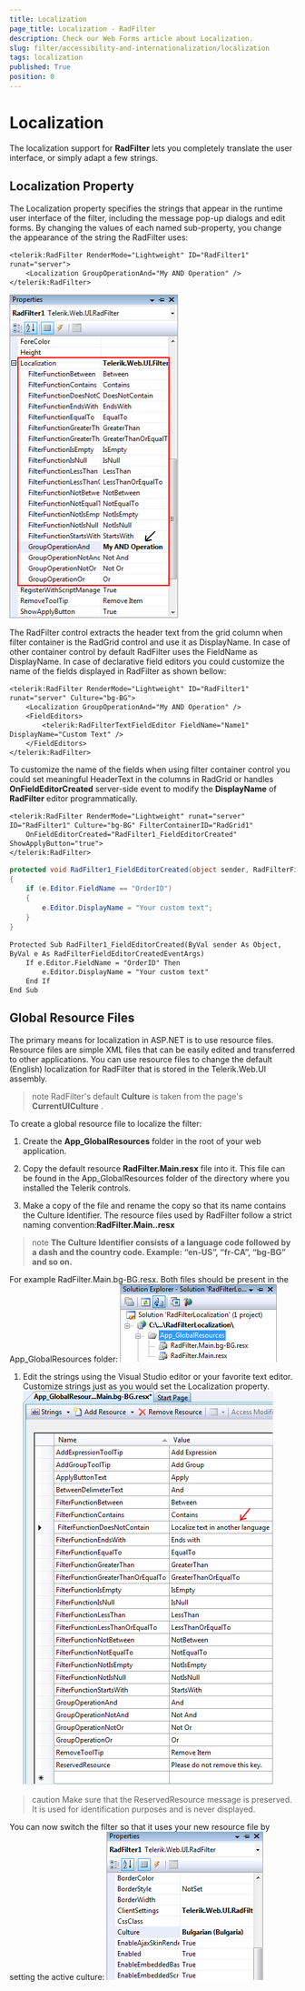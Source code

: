 ```yaml
---
title: Localization
page_title: Localization - RadFilter
description: Check our Web Forms article about Localization.
slug: filter/accessibility-and-internationalization/localization
tags: localization
published: True
position: 0
---
```


# Localization



The localization support for **RadFilter** lets you completely translate the user interface, or simply adapt a few strings.

## Localization Property

The Localization property specifies the strings that appear in the runtime user interface of the filter, including the message pop-up dialogs and edit forms. By changing the values of each named sub-property, you change the appearance of the string the RadFilter uses:

````ASPNET
<telerik:RadFilter RenderMode="Lightweight" ID="RadFilter1" runat="server">
    <Localization GroupOperationAnd="My AND Operation" />
</telerik:RadFilter>
````

![Localization](images/filter_localization.png)

The RadFilter control extracts the header text from the grid column when filter container is the RadGrid control and use it as DisplayName. In case of other container control by default RadFilter uses the FieldName as DisplayName. In case of declarative field editors you could customize the name of the fields displayed in RadFilter as shown bellow:

````ASPNET
<telerik:RadFilter RenderMode="Lightweight" ID="RadFilter1" runat="server" Culture="bg-BG">
    <Localization GroupOperationAnd="My AND Operation" />
    <FieldEditors>
        <telerik:RadFilterTextFieldEditor FieldName="Name1" DisplayName="Custom Text" />
    </FieldEditors>
</telerik:RadFilter>
````



To customize the name of the fields when using filter container control you could set meaningful HeaderText in the columns in RadGrid or handles **OnFieldEditorCreated** server-side event to modify the **DisplayName** of **RadFilter** editor programmatically.



````ASPNET
<telerik:RadFilter RenderMode="Lightweight" runat="server" ID="RadFilter1" Culture="bg-BG" FilterContainerID="RadGrid1"
    OnFieldEditorCreated="RadFilter1_FieldEditorCreated" ShowApplyButton="true">
</telerik:RadFilter>
````
````C#
protected void RadFilter1_FieldEditorCreated(object sender, RadFilterFieldEditorCreatedEventArgs e)
{
    if (e.Editor.FieldName == "OrderID")
    {
        e.Editor.DisplayName = "Your custom text";
    }
}
````
````VB.NET
Protected Sub RadFilter1_FieldEditorCreated(ByVal sender As Object, ByVal e As RadFilterFieldEditorCreatedEventArgs)
    If e.Editor.FieldName = "OrderID" Then
        e.Editor.DisplayName = "Your custom text"
    End If
End Sub
````


## Global Resource Files

The primary means for localization in ASP.NET is to use resource files. Resource files are simple XML files that can be easily edited and transferred to other applications. You can use resource files to change the default (English) localization for RadFilter that is stored in the Telerik.Web.UI assembly.

>note RadFilter's default **Culture** is taken from the page's **CurrentUICulture** .
>


To create a global resource file to localize the filter:

1. Create the **App_GlobalResources** folder in the root of your web application.

1. Copy the default resource **RadFilter.Main.resx** file into it. This file can be found in the App_GlobalResources folder of the directory where you installed the Telerik controls.

1. Make a copy of the file and rename the copy so that its name contains the Culture Identifier. The resource files used by RadFilter follow a strict naming convention:**RadFilter.Main.<Culture Identifier>.resx**

>note  **The Culture Identifier consists of a language code followed by a dash and the country code. Example: “en-US”, “fr-CA”, “bg-BG” and so on.** 
>
For example RadFilter.Main.bg-BG.resx. Both files should be present in the App_GlobalResources folder:
![Global Resources](images/filter_GlobalResources.png)

1. Edit the strings using the Visual Studio editor or your favorite text editor. Customize strings just as you would set the Localization property.
![Localize Text](images/filter_localizeText.png)

>caution Make sure that the ReservedResource message is preserved. It is used for identification purposes and is never displayed.
>


You can now switch the filter so that it uses your new resource file by setting the active culture:
![Culture](images/filter_culture.png)
